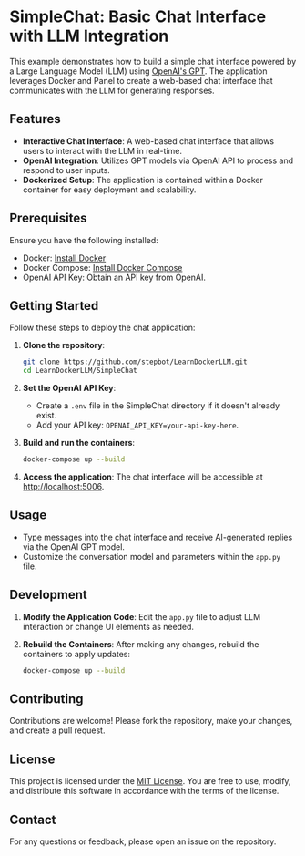 # SimpleChat: Basic Chat Interface with LLM Integration

This example demonstrates how to build a simple chat interface powered by a Large Language Model (LLM) using [OpenAI's GPT](https://openai.com/). The application leverages Docker and Panel to create a web-based chat interface that communicates with the LLM for generating responses.

## Features

- **Interactive Chat Interface**: A web-based chat interface that allows users to interact with the LLM in real-time.
- **OpenAI Integration**: Utilizes GPT models via OpenAI API to process and respond to user inputs.
- **Dockerized Setup**: The application is contained within a Docker container for easy deployment and scalability.

## Prerequisites

Ensure you have the following installed:

- Docker: [Install Docker](https://docs.docker.com/get-docker/)
- Docker Compose: [Install Docker Compose](https://docs.docker.com/compose/install/)
- OpenAI API Key: Obtain an API key from OpenAI.

## Getting Started

Follow these steps to deploy the chat application:

1. **Clone the repository**: 
    ```bash
    git clone https://github.com/stepbot/LearnDockerLLM.git
    cd LearnDockerLLM/SimpleChat
    ```

2. **Set the OpenAI API Key**:
   - Create a `.env` file in the SimpleChat directory if it doesn't already exist.
   - Add your API key: `OPENAI_API_KEY=your-api-key-here`.

3. **Build and run the containers**:
   ```bash
   docker-compose up --build
   ```

4. **Access the application**: 
   The chat interface will be accessible at [http://localhost:5006](http://localhost:5006).

## Usage

- Type messages into the chat interface and receive AI-generated replies via the OpenAI GPT model.
- Customize the conversation model and parameters within the `app.py` file.

## Development

1. **Modify the Application Code**: 
   Edit the `app.py` file to adjust LLM interaction or change UI elements as needed.

2. **Rebuild the Containers**:
   After making any changes, rebuild the containers to apply updates:
   ```bash
   docker-compose up --build
   ```

## Contributing

Contributions are welcome! Please fork the repository, make your changes, and create a pull request.

## License

This project is licensed under the [MIT License](../license.txt). You are free to use, modify, and distribute this software in accordance with the terms of the license.

## Contact

For any questions or feedback, please open an issue on the repository.